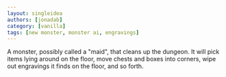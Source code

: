 ```yaml
---
layout: singleidea
authors: [jonadab]
category: [vanilla]
tags: [new monster, monster ai, engravings]
---
```

A monster, possibly called a "maid", that cleans up the dungeon. It will pick
items lying around on the floor, move chests and boxes into corners, wipe out
engravings it finds on the floor, and so forth.
